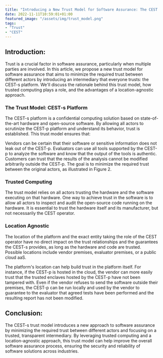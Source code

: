 ```yaml
---
title: "Introducing a New Trust Model for Software Assurance: The CEST Platform"
date: 2022-11-11T10:59:01+01:00
featured_image: "/assets/img/trust_model.png"
tags: 
- "Trust"
- "CEST"
---
```

## Introduction:
Trust is a crucial factor in software assurance, particularly when multiple parties are involved. In this article, we propose a new trust model for software assurance that aims to minimize the required trust between different actors by introducing an intermediary that everyone trusts: the CEST-s platform. We'll discuss the rationale behind this trust model, how trusted computing plays a role, and the advantages of a location-agnostic approach.

### The Trust Model: CEST-s Platform
The CEST-s platform is a confidential computing solution based on state-of-the-art hardware and open-source software. By allowing all actors to scrutinize the CEST-p platform and understand its behavior, trust is established. This trust model ensures that:

Vendors can be certain that their software or sensitive information does not leak out of the CEST-p.
Evaluators can use all tools supported by the CEST-p to analyze the software and know that the output of the tools is authentic.
Customers can trust that the results of the analysis cannot be modified arbitrarily outside the CEST-p.
The goal is to minimize the required trust between the original actors, as illustrated in Figure 2.

### Trusted Computing
The trust model relies on all actors trusting the hardware and the software executing on that hardware. One way to achieve trust in the software is to allow all actors to inspect and audit the open-source code running on the hardware. It is essential to trust the hardware itself and its manufacturer, but not necessarily the CEST operator.

### Location Agnostic
The location of the platform and the exact entity taking the role of the CEST operator have no direct impact on the trust relationships and the guarantees the CEST-s provides, as long as the hardware and code are trusted. Possible locations include vendor premises, evaluator premises, or a public cloud aaS.

The platform's location can help build trust in the platform itself. For instance, if the CEST-p is hosted in the cloud, the vendor can more easily trust that the trusted enclaves hosted by the CEST-p have not been tampered with. Even if the vendor refuses to send the software outside their premises, the CEST-p can be run locally and used by the vendor to guarantee to the evaluator that agreed tests have been performed and the resulting report has not been modified.

## Conclusion:
The CEST-s trust model introduces a new approach to software assurance by minimizing the required trust between different actors and focusing on a trusted, transparent intermediary. By leveraging trusted computing and a location-agnostic approach, this trust model can help improve the overall software assurance process, ensuring the security and reliability of software solutions across industries.
